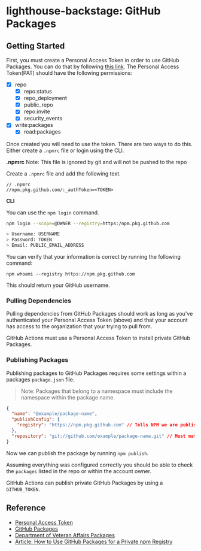 # lighthouse-backstage: GitHub Packages

## Getting Started

First, you must create a Personal Access Token in order to use GitHub Packages. You can do that by following [this link](https://docs.github.com/en/authentication/keeping-your-account-and-data-secure/creating-a-personal-access-token). The Personal Access Token(PAT) should have the following permissions:

- [x] repo
  - [x] repo:status
  - [x] repo_deployment
  - [x] public_repo
  - [x] repo:invite
  - [x] security_events
- [x] write:packages
  - [x] read:packages

Once created you will need to use the token. There are two ways to do this. Either create a `.npmrc` file or login using the CLI.

**.npmrc** Note: This file is ignored by git and will not be pushed to the repo

Create a `.npmrc` file and add the following text.

```
// .npmrc
//npm.pkg.github.com/:_authToken=<TOKEN>
```

**CLI**

You can use the `npm login` command.

```bash
npm login --scope=@OWNER --registry=https:/npm.pkg.github.com

> Username: USERNAME
> Password: TOKEN
> Email: PUBLIC_EMAIL_ADDRESS
```

You can verify that your information is correct by running the following command:

`npm whoami --registry https://npm.pkg.github.com`

This should return your GitHub username.

### Pulling Dependencies

Pulling dependencies from GitHub Packages should work as long as you've authenticated your Personal Access Token (above) and that your account has access to the organization that your trying to pull from.

GitHub Actions must use a Personal Access Token to install private GitHub Packages.

### Publishing Packages

Publishing packages to GitHub Packages requires some settings within a packages `package.json` file.

> Note: Packages that belong to a namespace must include the namespace within the package name.

```json
{
  "name": "@example/package-name",
  "publishConfig": {
    "registry": "https://npm.pkg.github.com" // Tells NPM we are publishing to the GitHub Registry
  },
  "repository": "git://github.com/example/package-name.git" // Must match the URL of the repository
}
```

Now we can publish the package by running `npm publish`.

Assuming everything was configured correctly you should be able to check the `packages` listed in the repo or within the account owner.

GitHub Actions can publish private GitHub Packages by using a `GITHUB_TOKEN`.

## Reference

- [Personal Access Token](https://docs.github.com/en/authentication/keeping-your-account-and-data-secure/creating-a-personal-access-token)
- [GitHub Packages](https://docs.github.com/en/packages/learn-github-packages/introduction-to-github-packages#authenticating-to-github-packages)
- [Department of Veteran Affairs Packages](https://github.com/orgs/department-of-veterans-affairs/packages)
- [Article: How to Use GitHub Packages for a Private npm Registry](https://spencerjones.blog/github-packages-private-npm/)
